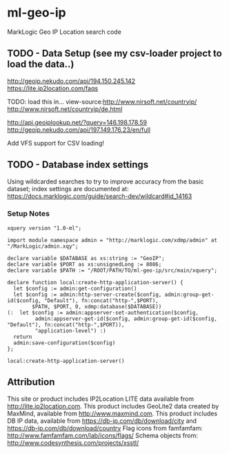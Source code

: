 # ml-geo-ip
MarkLogic Geo IP Location search code

## TODO - Data Setup (see my csv-loader project to load the data..)


http://geoip.nekudo.com/api/194.150.245.142
https://lite.ip2location.com/faqs

TODO: load this in...
view-source:http://www.nirsoft.net/countryip/
http://www.nirsoft.net/countryip/de.html

http://api.geoiplookup.net/?query=146.198.178.59
http://geoip.nekudo.com/api/197.149.176.23/en/full

Add VFS support for CSV loading!

## TODO - Database index settings

Using wildcarded searches to try to improve accuracy from the basic dataset; index settings are documented at:
https://docs.marklogic.com/guide/search-dev/wildcard#id_14163


### Setup Notes
```xquery
xquery version "1.0-ml";

import module namespace admin = "http://marklogic.com/xdmp/admin" at "/MarkLogic/admin.xqy";

declare variable $DATABASE as xs:string := "GeoIP";
declare variable $PORT as xs:unsignedLong := 8086;
declare variable $PATH := "/ROOT/PATH/TO/ml-geo-ip/src/main/xquery";

declare function local:create-http-application-server() {
  let $config := admin:get-configuration()
  let $config := admin:http-server-create($config, admin:group-get-id($config, "Default"), fn:concat("http-",$PORT),
        $PATH, $PORT, 0, xdmp:database($DATABASE))
(:  let $config := admin:appserver-set-authentication($config,
         admin:appserver-get-id($config, admin:group-get-id($config, "Default"), fn:concat("http-",$PORT)),
         "application-level") :)
  return
  admin:save-configuration($config)
};

local:create-http-application-server()
```

## Attribution

 This site or product includes IP2Location LITE data available from <a href="http://lite.ip2location.com">http://lite.ip2location.com</a>.
 This product includes GeoLite2 data created by MaxMind, available from <a href="http://www.maxmind.com">http://www.maxmind.com</a>.
 This product includes DB IP data, available from  https://db-ip.com/db/download/city and https://db-ip.com/db/download/country
 Flag icons from famfamfam: http://www.famfamfam.com/lab/icons/flags/ 
 Schema objects from: http://www.codesynthesis.com/projects/xsstl/